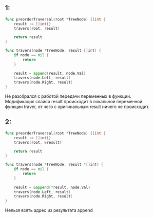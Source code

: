 ## 1:
```go
func preorderTraversal(root *TreeNode) []int {
    result := []int{}
    travers(root, result)

    return result
}
```

```go
func travers(node *TreeNode, result []int) {
    if node == nil {
        return
    }
    
    result = append(result, node.Val)
    travers(node.Left, result)
    travers(node.Right, result)
}
```

Не разобрался с работой передачи переменных в функции. Модификация слайса result происходит в локальной переменной функции traver, от чего с оригинальным result ничего не происходит.

## 2:
```go
func preorderTraversal(root *TreeNode) []int {
    result := []int{}
    travers(root, &result)

    return result
}
```

```go
func travers(node *TreeNode, result *[]int) {
    if node == nil {
        return
    }
    
    result = &append(*result, node.Val)
    travers(node.Left, result)
    travers(node.Right, result)
}
```

Нельзя взять адрес из результата append
